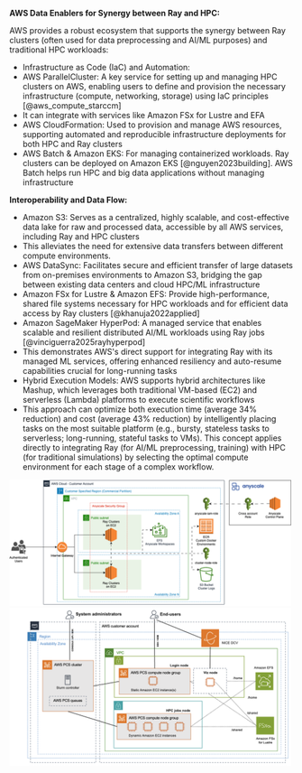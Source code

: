 **AWS Data Enablers for Synergy between Ray and HPC:**

AWS provides a robust ecosystem that supports the synergy between Ray clusters (often used for data preprocessing and AI/ML purposes) and traditional HPC workloads:

- Infrastructure as Code (IaC) and Automation:
- AWS ParallelCluster: A key service for setting up and managing HPC clusters on AWS, enabling users to define and provision the necessary infrastructure (compute, networking, storage) using IaC principles [@aws_compute_starccm]
- It can integrate with services like Amazon FSx for Lustre and EFA
- AWS CloudFormation: Used to provision and manage AWS resources, supporting automated and reproducible infrastructure deployments for both HPC and Ray clusters
- AWS Batch & Amazon EKS: For managing containerized workloads. Ray clusters can be deployed on Amazon EKS [@nguyen2023building]. AWS Batch helps run HPC and big data applications without managing infrastructure

**Interoperability and Data Flow:**

- Amazon S3: Serves as a centralized, highly scalable, and cost-effective data lake for raw and processed data, accessible by all AWS services, including Ray and HPC clusters
- This alleviates the need for extensive data transfers between different compute environments.
- AWS DataSync: Facilitates secure and efficient transfer of large datasets from on-premises environments to Amazon S3, bridging the gap between existing data centers and cloud HPC/ML infrastructure
- Amazon FSx for Lustre & Amazon EFS: Provide high-performance, shared file systems necessary for HPC workloads and for efficient data access by Ray clusters [@khanuja2022applied]
- Amazon SageMaker HyperPod: A managed service that enables scalable and resilient distributed AI/ML workloads using Ray jobs [@vinciguerra2025rayhyperpod]
- This demonstrates AWS's direct support for integrating Ray with its managed ML services, offering enhanced resiliency and auto-resume capabilities crucial for long-running tasks
- Hybrid Execution Models: AWS supports hybrid architectures like Mashup, which leverages both traditional VM-based (EC2) and serverless (Lambda) platforms to execute scientific workflows
- This approach can optimize both execution time (average 34% reduction) and cost (average 43% reduction) by intelligently placing tasks on the most suitable platform (e.g., bursty, stateless tasks to serverless; long-running, stateful tasks to VMs). This concept applies directly to integrating Ray (for AI/ML preprocessing, training) with HPC (for traditional simulations) by selecting the optimal compute environment for each stage of a complex workflow.


<img src="../images/Anyscale-Ray-Gen-AI-6.png" alt="HPC AWS" width="500">
<img src="../images/2024-aws-pcs-1-diagram.png" alt="HPC AWS" width="500">

